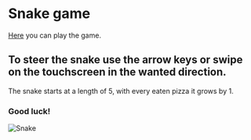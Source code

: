 # Snake game

[Here](https://ericzeller.github.io/snake) you can play the game.

## To steer the snake use the arrow keys or swipe on the touchscreen in the wanted direction.

The snake starts at a length of 5, with every eaten pizza it grows by 1.

### Good luck!

![Snake](https://raw.githubusercontent.com/Mariacristina88/Snake-game/master/img/snake.png)
